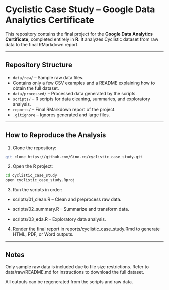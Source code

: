 # Cyclistic Case Study – Google Data Analytics Certificate

This repository contains the final project for the **Google Data Analytics Certificate**, completed entirely in **R**. It analyzes Cyclistic dataset from raw data to the final RMarkdown report.

---

## Repository Structure

- `data/raw/` – Sample raw data files.  
- Contains only a few CSV examples and a README explaining how to obtain the full dataset.  
- `data/processed/` – Processed data generated by the scripts.  
- `scripts/` – R scripts for data cleaning, summaries, and exploratory analysis.  
- `reports/` – Final RMarkdown report of the project.  
- `.gitignore` – Ignores generated and large files.

---

## How to Reproduce the Analysis

1. Clone the repository:

```bash
git clone https://github.com/Gino-co/cyclistic_case_study.git
```

2. Open the R project:

```bash
cd cyclistic_case_study
open cyclistic_case_study.Rproj
```

3. Run the scripts in order:

- scripts/01_clean.R – Clean and preprocess raw data.

- scripts/02_summary.R – Summarize and transform data.

- scripts/03_eda.R – Exploratory data analysis.

4. Render the final report in reports/cyclistic_case_study.Rmd to generate HTML, PDF, or Word outputs.

---

## Notes

Only sample raw data is included due to file size restrictions. Refer to data/raw/README.md for instructions to download the full dataset.

All outputs can be regenerated from the scripts and raw data.
